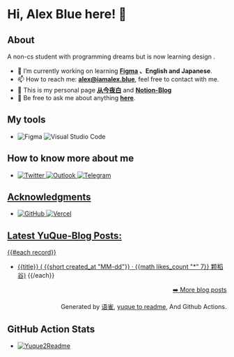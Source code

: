 # Hi, Alex Blue here! 👋 

## About
A non-cs student with programming dreams but is now learning design
.
- 🔭 I’m currently working on learning **[Figma](https://www.figma.com/) 、English and Japanese**.
- 📫 How to reach me: **[alex@iamalex.blue](mailto:alex@iamalex.blue)**, feel free to contact with me.
- 📢 This is my personal page **[从今夜白](https://iamalex.blue/)** and **[Notion-Blog](https://iamalexblue.notion.site/)**
- 💬 Be free to ask me about anything **[here](https://github.com/iamalexblue/iamalexblue/issues)**.

## My tools
- <img alt="Figma" src="https://img.shields.io/badge/figma-%23F24E1E.svg?style=for-the-badge&logo=figma&logoColor=white"/> <img alt="Visual Studio Code" src="https://img.shields.io/badge/VisualStudioCode-0078d7.svg?style=for-the-badge&logo=visual-studio-code&logoColor=white"/>

## How to know more about me
- <a href='https://twitter.com/iamalex_blue'><img alt="Twitter" src="https://img.shields.io/badge/<Twitter>-%231DA1F2.svg?style=for-the-badge&logo=Twitter&logoColor=white"/>
  <a href='mailto:iamalexblue@outlook.com/'><img alt="Outlook" src="https://img.shields.io/badge/Microsoft_Outlook-0078D4?style=for-the-badge&logo=microsoft-outlook&logoColor=white" />
  <a href='https://telegram.me/iamnotalexblue/'><img alt="Telegram" src="https://img.shields.io/badge/Telegram-2CA5E0?style=for-the-badge&logo=telegram&logoColor=white" />

## Acknowledgments
- <a href='https://github.com/'><img alt="GitHub" src="https://img.shields.io/badge/github-%23121011.svg?style=for-the-badge&logo=github&logoColor=white"/> 
  <a href='https://vercel.com/'><img alt="Vercel" src="https://img.shields.io/badge/vercel-%23000000.svg?style=for-the-badge&logo=vercel&logoColor=white"/>
  
## Latest YuQue-Blog Posts: 
{{#each record}}
  - [{{title}} ( {{short created_at "MM-dd"}} · {{math likes_count "*" 7}} 颗稻谷)](https://yuque.com/{{@root.namespace}}/{{slug}})
{{/each}}


<p align="right"><a href="https://www.yuque.com/alexblue_blog">➡️ More blog posts</a></p>
<p align="right">
  Generated by
  <a href="https://www.yuque.com">语雀</a>,
  <a href="https://github.com/marketplace/actions/yuque-to-readme">yuque to readme</a>,
  And Github Actions.
</p>
  
## GitHub Action Stats
- [![Yuque2Readme](https://github.com/iamalexblue/iamalexblue/actions/workflows/yuque-to-readme.yml/badge.svg)](https://github.com/iamalexblue/iamalexblue/actions/workflows/yuque-to-readme.yml)
